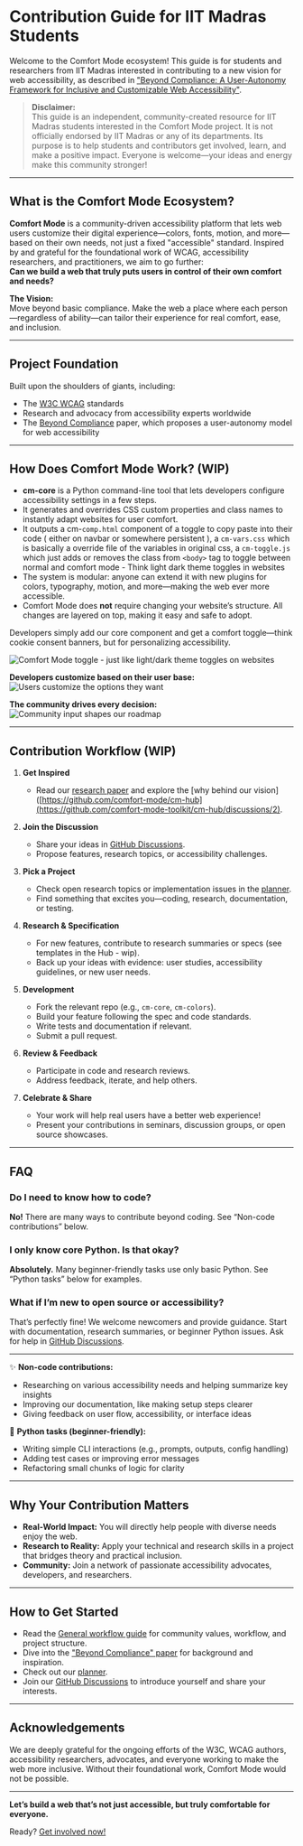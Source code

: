 # Contribution Guide for IIT Madras Students

Welcome to the Comfort Mode ecosystem! This guide is for students and researchers from IIT Madras interested in contributing to a new vision for web accessibility, as described in ["Beyond Compliance: A User-Autonomy Framework for Inclusive and Customizable Web Accessibility"](https://doi.org/10.48550/arXiv.2506.10324).
> **Disclaimer:**  
> This guide is an independent, community-created resource for IIT Madras students interested in the Comfort Mode project. It is not officially endorsed by IIT Madras or any of its departments. Its purpose is to help students and contributors get involved, learn, and make a positive impact. Everyone is welcome—your ideas and energy make this community stronger!
---

## What is the Comfort Mode Ecosystem?

**Comfort Mode** is a community-driven accessibility platform that lets web users customize their digital experience—colors, fonts, motion, and more—based on their own needs, not just a fixed "accessible" standard. Inspired by and grateful for the foundational work of WCAG, accessibility researchers, and practitioners, we aim to go further:  
**Can we build a web that truly puts users in control of their own comfort and needs?**

**The Vision:**  
Move beyond basic compliance. Make the web a place where each person—regardless of ability—can tailor their experience for real comfort, ease, and inclusion.

---

## Project Foundation

Built upon the shoulders of giants, including:
- The [W3C WCAG](https://www.w3.org/WAI/standards-guidelines/wcag/) standards
- Research and advocacy from accessibility experts worldwide
- The [Beyond Compliance](https://doi.org/10.48550/arXiv.2506.10324) paper, which proposes a user-autonomy model for web accessibility

---

## How Does Comfort Mode Work? (WIP)

- **cm-core** is a Python command-line tool that lets developers configure accessibility settings in a few steps.
- It generates and overrides CSS custom properties and class names to instantly adapt websites for user comfort.
- It outputs a cm-`comp.html` component of a toggle to copy paste into their code ( either on navbar or somewhere persistent ), a `cm-vars.css` which is basically a override file of the variables in original css, a `cm-toggle.js` which just adds or removes the class from `<body>` tag to toggle between normal and comfort mode - Think light dark theme toggles in websites
- The system is modular: anyone can extend it with new plugins for colors, typography, motion, and more—making the web ever more accessible.
- Comfort Mode does **not** require changing your website’s structure. All changes are layered on top, making it easy and safe to adopt.

Developers simply add our core component and get a comfort toggle—think cookie consent banners, but for personalizing accessibility.

![Comfort Mode toggle - just like light/dark theme toggles on websites](https://github.com/user-attachments/assets/12b7f5d0-fb55-4180-bd73-ef04905e4521)

**Developers customize based on their user base:**
![Users customize the options they want](https://github.com/user-attachments/assets/af0c4f29-dd68-4ec3-890b-ff6a29ab5579)

**The community drives every decision:**
![Community input shapes our roadmap](https://github.com/user-attachments/assets/dc90ed7a-6d46-40b8-96ea-f5b9797cae51)

---

## Contribution Workflow (WIP)

1. **Get Inspired**
   - Read our [research paper](https://doi.org/10.48550/arXiv.2506.10324) and explore the [why behind our vision]([https://github.com/comfort-mode/cm-hub](https://github.com/comfort-mode-toolkit/cm-hub/discussions/2).

2. **Join the Discussion**
   - Share your ideas in [GitHub Discussions](https://github.com/comfort-mode/cm-hub/discussions).
   - Propose features, research topics, or accessibility challenges.

3. **Pick a Project**
   - Check open research topics or implementation issues in the [planner](https://github.com/orgs/comfort-mode-toolkit/projects/2/views/1).
   - Find something that excites you—coding, research, documentation, or testing.

4. **Research & Specification**
   - For new features, contribute to research summaries or specs (see templates in the Hub - wip).
   - Back up your ideas with evidence: user studies, accessibility guidelines, or new user needs.

5. **Development**
   - Fork the relevant repo (e.g., `cm-core`, `cm-colors`).
   - Build your feature following the spec and code standards.
   - Write tests and documentation if relevant.
   - Submit a pull request.

6. **Review & Feedback**
   - Participate in code and research reviews.
   - Address feedback, iterate, and help others.

7. **Celebrate & Share**
   - Your work will help real users have a better web experience!
   - Present your contributions in seminars, discussion groups, or open source showcases.

---

## FAQ

### Do I need to know how to code?

**No!** There are many ways to contribute beyond coding. See “Non-code contributions” below.

### I only know core Python. Is that okay?

**Absolutely.** Many beginner-friendly tasks use only basic Python. See “Python tasks” below for examples.

### What if I’m new to open source or accessibility?

That’s perfectly fine! We welcome newcomers and provide guidance. Start with documentation, research summaries, or beginner Python issues. Ask for help in [GitHub Discussions](https://github.com/comfort-mode/cm-hub/discussions).

---

✨ **Non-code contributions:**

- Researching on various accessibility needs and helping summarize key insights
- Improving our documentation, like making setup steps clearer
- Giving feedback on user flow, accessibility, or interface ideas

🐍 **Python tasks (beginner-friendly):**

- Writing simple CLI interactions (e.g., prompts, outputs, config handling)
- Adding test cases or improving error messages
- Refactoring small chunks of logic for clarity

---

## Why Your Contribution Matters

- **Real-World Impact:** You will directly help people with diverse needs enjoy the web.
- **Research to Reality:** Apply your technical and research skills in a project that bridges theory and practical inclusion.
- **Community:** Join a network of passionate accessibility advocates, developers, and researchers.

---

## How to Get Started

- Read the [General workflow guide]([../comfort-mode-hub.md](https://github.com/comfort-mode-toolkit/cm-hub?tab=readme-ov-file)) for community values, workflow, and project structure.
- Dive into the ["Beyond Compliance" paper](https://doi.org/10.48550/arXiv.2506.10324) for background and inspiration.
- Check out our [planner](https://github.com/orgs/comfort-mode-toolkit/projects/2/views/1).
- Join our [GitHub Discussions](https://github.com/comfort-mode/cm-hub/discussions) to introduce yourself and share your interests.

---

## Acknowledgements

We are deeply grateful for the ongoing efforts of the W3C, WCAG authors, accessibility researchers, advocates, and everyone working to make the web more inclusive. Without their foundational work, Comfort Mode would not be possible.

---

**Let’s build a web that’s not just accessible, but truly comfortable for everyone.**

Ready? [Get involved now!](https://github.com/comfort-mode/cm-hub)
